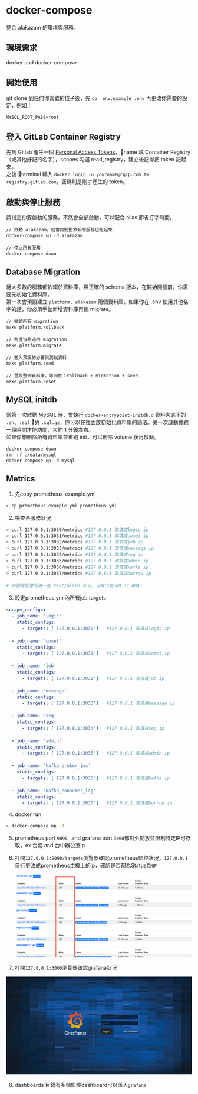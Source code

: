 # docker-compose
整合 alakazam 的環境與服務。

## 環境需求

docker and docker-compose



## 開始使用

git clone 到任何你喜歡的位子後，先 `cp .env.example .env` 再更改你需要的設定，例如：
```
MYSQL_ROOT_PASS=root
```



## 登入 GitLab Container Registry

先到 Gitlab 產生一個 [Personal Access Tokens](https://gitlab.com/profile/personal_access_tokens)，name 填 Container Registry（或其他好記的名字），scopes 勾選 read_registry，建立後記得把 token 記起來。  
之後 terminal 輸入 `docker login -u yourname@cqcp.com.tw registry.gitlab.com`，密碼則是剛才產生的 token。



## 啟動與停止服務

請指定你要啟動的服務，不然會全部啟動，可以配合 alias 節省打字時間。
```
// 啟動 alakazam，他會自動把依賴的服務也跑起來
docker-compose up -d alakazam

// 停止所有服務
docker-compose down
```



## Database Migration

絕大多數的服務都依賴於資料庫，與正確的 schema 版本，在開始開發前，你需要先初始化資料庫。  
第一次會預設建立 `platform`、`alakazam` 兩個資料庫，如果你在 .env 使用其他名字的話，你必須手動新增資料庫再跑 migrate。
```
// 撤銷所有 migration
make platform.rollback

// 跑還沒跑過的 migration
make platform.migrate

// 塞入預設的必要與測試資料
make platform.seed

// 重設整個資料庫，等同於：rollback + migration + seed
make platform.reset
```



## MySQL initdb

當第一次啟動 MySQL 時，會執行 `docker-entrypoint-initdb.d` 資料夾底下的 `.sh`、`.sql` 與 `.sql.gz`，你可以在裡面放初始化資料庫的語法。第一次啟動會跑一段時間才能訪問，大約 1 分鐘左右。  
如果你想刪除所有資料庫並重跑 init，可以刪除 volume 後再啟動。

```
docker-compose down
rm -rf ./data/mysql
docker-compose up -d mysql
```



## Metrics

1. 先copy prometheus-example.yml 

```bash
> cp prometheus-example.yml prometheus.yml
```

2. 檢查各服務狀況

```bash
> curl 127.0.0.1:3030/metrics #127.0.0.1 改填成logic ip
> curl 127.0.0.1:3031/metrics #127.0.0.1 改填成comet ip
> curl 127.0.0.1:3032/metrics #127.0.0.1 改填成job ip
> curl 127.0.0.1:3033/metrics #127.0.0.1 改填成message ip
> curl 127.0.0.1:3034/metrics #127.0.0.1 改填成seq ip
> curl 127.0.0.1:3035/metrics #127.0.0.1 改填成admin ip
> curl 127.0.0.1:3036/metrics #127.0.0.1 改填成kafka ip
> curl 127.0.0.1:3037/metrics #127.0.0.1 改填成burrow ip

# 只要確認會回傳一些 text/plain 即可，沒有出現500 or 404
```

3. 設定prometheus.yml內所有job targets

```yml
scrape_configs:
  - job_name: 'logic'  
    static_configs:
      - targets: ['127.0.0.1:3030']   #127.0.0.1 改填成logic ip

  - job_name: 'comet'
    static_configs:
      - targets: ['127.0.0.1:3031']   #127.0.0.1 改填成comet ip

  - job_name: 'job'
    static_configs:
      - targets: ['127.0.0.1:3032']   #127.0.0.1 改填成job ip

  - job_name: 'message'
    static_configs:
      - targets: ['127.0.0.1:3033']   #127.0.0.1 改填成message ip

  - job_name: 'seq'
    static_configs:
      - targets: ['127.0.0.1:3034']   #127.0.0.1 改填成seq ip

  - job_name: 'admin'
    static_configs:
      - targets: ['127.0.0.1:3035']   #127.0.0.1 改填成admin ip
  
  - job_name: 'kafka_broker_jmx'
    static_configs:
      - targets: ['127.0.0.1:3036']   #127.0.0.1 改填成kafka ip
      
  - job_name: 'kafka_consumer_lag'
    static_configs:
      - targets: ['127.0.0.1:3036']   #127.0.0.1 改填成burrow ip
```

4. docker run 

```bash
> docker-compose up -d 
```

5. prometheus  port `9090 ` and  grafana port `3000`都對外開放並限制特定IP可存取，ex 台南 and 台中辦公室ip

6. 打開`127.0.0.1:9090/targets`瀏覽器確認prometheus監控狀況，`127.0.0.1`自行更改成prometheus主機上的ip，確認是否都為Status為`UP`

   ![arch](./metrics/doc/prometheus_status.png)

7. 打開`127.0.0.1:3000`瀏覽器確認grafana狀況 

![arch](./metrics/doc/grafana.png)

8. dashboards 目錄有多個監控dashboard可以匯入`grafana`